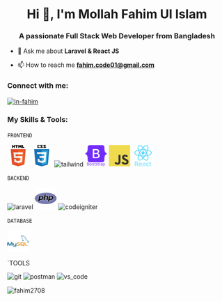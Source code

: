 <h1 align="center">Hi 👋, I'm Mollah Fahim Ul Islam</h1>
<h3 align="center">A passionate Full Stack Web Developer from Bangladesh</h3>

- 💬 Ask me about **Laravel & React JS**

- 📫 How to reach me **fahim.code01@gmail.com**

<h3 align="left">Connect with me:</h3>
<p align="left">
<a href="https://linkedin.com/in/in-fahim" target="blank"><img align="center" src="https://raw.githubusercontent.com/rahuldkjain/github-profile-readme-generator/master/src/images/icons/Social/linked-in-alt.svg" alt="in-fahim" height="30" width="50" /></a>
</p>

<h3 align="left">My Skills & Tools:</h3>

`FRONTEND`

<img src="https://raw.githubusercontent.com/devicons/devicon/master/icons/html5/html5-original-wordmark.svg" alt="html5" width="50" height="50"/>  <img src="https://raw.githubusercontent.com/devicons/devicon/master/icons/css3/css3-original-wordmark.svg" alt="css3" width="50" height="50"/>  <img src="https://www.vectorlogo.zone/logos/tailwindcss/tailwindcss-icon.svg" alt="tailwind" width="50" height="50"/>  <img src="https://raw.githubusercontent.com/devicons/devicon/master/icons/bootstrap/bootstrap-plain-wordmark.svg" alt="bootstrap" width="50" height="50"/>   <img src="https://raw.githubusercontent.com/devicons/devicon/master/icons/javascript/javascript-original.svg" alt="javascript" width="50" height="50"/>  <img src="https://raw.githubusercontent.com/devicons/devicon/master/icons/react/react-original-wordmark.svg" alt="react" width="50" height="50"/>


`BACKEND`

<p align="left"> <img src="https://www.vectorlogo.zone/logos/laravel/laravel-ar21.svg" alt="laravel" width="50" height="50"/>  <img src="https://raw.githubusercontent.com/devicons/devicon/master/icons/php/php-original.svg" alt="php" width="50" height="50"/>  <img src="https://cdn.worldvectorlogo.com/logos/codeigniter.svg" alt="codeigniter" width="50" height="50"/>


`DATABASE`

<img src="https://raw.githubusercontent.com/devicons/devicon/master/icons/mysql/mysql-original-wordmark.svg" alt="mysql" width="50" height="50"/>


`TOOLS

<img src="https://www.vectorlogo.zone/logos/git-scm/git-scm-icon.svg" alt="git" width="50" height="50"/>  <img src="https://www.vectorlogo.zone/logos/getpostman/getpostman-icon.svg" alt="postman" width="50" height="50"/>  <img src="https://www.vectorlogo.zone/logos/visualstudio_code/visualstudio_code-ar21.svg" alt="vs_code" width="80" height="50"/> 


<p><img align="center" src="https://github-readme-stats.vercel.app/api/top-langs?username=fahim2708&show_icons=true&locale=en&layout=compact" alt="fahim2708" /></p>
